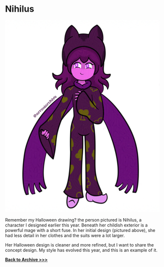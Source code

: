 # Nihilus

<img src="https://raw.githubusercontent.com/arrowarchive/The-Arrowarchive/master/docs/images/SPACE/nihilus.png" alt="redraw"
     onContextMenu="return false;">
     
Remember my Halloween drawing? the person pictured is Nihilus, a character I designed earlier this year. Beneath her childish exterior is a powerful mage with a short fuse. In her initial design (pictured above), she had less detail in her clothes and the suits were a lot larger.

Her Halloween design is cleaner and more refined, but I want to share the concept design. My style has evolved this year, and this is an example of it.

**[Back to Archive >>>](https://arrowarchive.github.io/The-Arrowarchive/gallery)**
